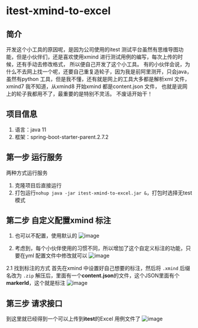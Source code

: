 # itest-xmind-to-excel

## 简介
开发这个小工具的原因呢，是因为公司使用的itest 测试平台虽然有思维导图功能，但是小伙伴们，还是喜欢使用xmind 进行测试用例的编写，每次上传的时候，还有手动去修改格式，
所以便自己开发了这个小工具。
有的小伙伴会说，为什么不去网上找一个呢，还要自己重复造轮子，因为我是前阿里测开，只会java，虽然有python 工具，但是我不懂，还有就是网上的工具大多都是解析xml 文件，xmind7 我不知道，从xmind8 开始xmind 都是content.json 文件，
也就是说网上的轮子我都用不了，最重要的是特别不灵活。
不废话开始干！

## 项目信息
1. 语言：java 11
2. 框架：spring-boot-starter-parent.2.7.2

## 第一步 运行服务
两种方式运行服务
1. 克隆项目后直接运行
2. 打包运行`nohup java -jar itest-xmind-to-excel.jar &`，打包时选择无test模式

## 第二步 自定义配置xmind 标注
1. 也可以不配置，使用默认的
![image](https://user-images.githubusercontent.com/38028486/184277218-0310452e-7a3a-424a-9271-60177c94b4bd.png)

2. 考虑到，每个小伙伴使用的习惯不同，所以增加了这个自定义标注的功能，只要在yml 配置文件中修改就可以
![image](https://user-images.githubusercontent.com/38028486/184277206-c807617c-7a05-4ddc-8830-52a880610510.png)

2.1 找到标注的方式
首先在xmind 中设置好自己想要的标注，然后将 `.xmind` 后缀名改为 `.zip` 解压后，里面有一个**content.json**的文件，这个JSON里面有个**markerId**，这个就是标注
![image](https://user-images.githubusercontent.com/38028486/184277195-cd7be539-97bd-413b-ad82-812d26d32e66.png)

## 第三步 请求接口
到这里就已经得到一个可以上传到**itest**的Excel 用例文件了
![image](https://user-images.githubusercontent.com/38028486/184277253-33996399-c934-4c61-a6ef-d377fe2d0771.png)
